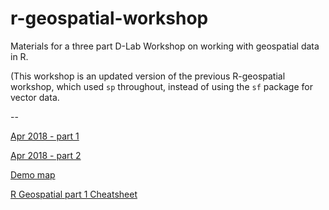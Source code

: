 # r-geospatial-workshop

Materials for a three part D-Lab Workshop on working with geospatial data in R.

(This workshop is an updated version of the previous R-geospatial workshop,
which used `sp` throughout, instead of using the `sf` package for vector data.

--

[Apr 2018 - part 1](https://dlab-geo.github.io/r-geospatial-workshop/r-geospatial-workshop-pt1-tutorial.html)

[Apr 2018 - part 2](https://dlab-geo.github.io/r-geospatial-workshop/r-geospatial-workshop-pt2-tutorial.html)

[Demo map](https://dlab-geo.github.io/r-geospatial-workshop/sf_properties.html)

[R Geospatial part 1 Cheatsheet](https://dlab-geo.github.io/r-geospatial-workshop/r-geospatial-cheatsheet.html)


